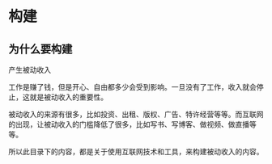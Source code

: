 # 构建

## 为什么要构建

产生被动收入

工作是赚了钱，但是开心、自由都多少会受到影响。一旦没有了工作，收入就会停止，这就是被动收入的重要性。

被动收入的来源有很多，比如投资、出租、版权、广告、特许经营等等。而互联网的出现，让被动收入的门槛降低了很多，比如写书、写博客、做视频、做直播等等。

所以此目录下的内容，都是关于使用互联网技术和工具，来构建被动收入的内容。